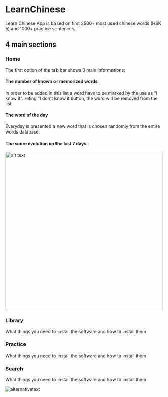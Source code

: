 # LearnChinese

Learn Chinese App is based on first 2500+ most used chinese words (HSK 5) and 1000+ practice sentences.

## 4 main sections

### Home

The first option of the tab bar shows 3 main informations:

#### The number of known or memorized words
In order to be added in this list a word have to be marked by the use as "I know it". Hiting "I don't know it button, the word will be removed from the list.
#### The word of the day
Everyday is presented a new word that is chosen randomly from the entire words database.
#### The score evolution on the last 7 days



<img src="https://github.com/sorin360/HSKs/blob/master/home.png" alt="alt text" width="500">

### Library

What things you need to install the software and how to install them

### Practice

What things you need to install the software and how to install them

### Search

What things you need to install the software and how to install them

![alternativetext](https://github.com/sorin360/HSKs/blob/master/home.png)

